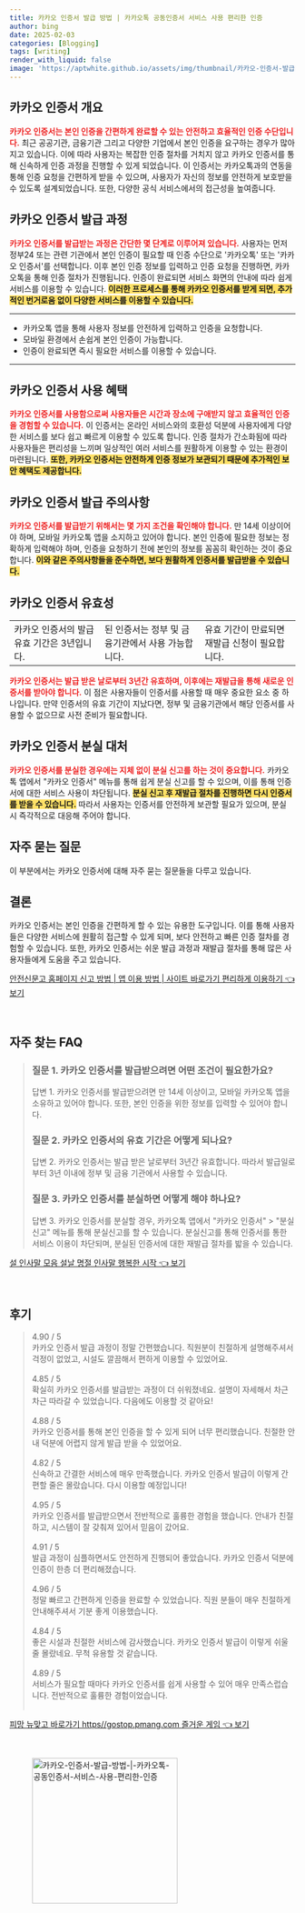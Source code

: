 ```yaml
---
title: 카카오 인증서 발급 방법 | 카카오톡 공동인증서 서비스 사용 편리한 인증
author: bing
date: 2025-02-03
categories: [Blogging]
tags: [writing]
render_with_liquid: false
image: 'https://aptwhite.github.io/assets/img/thumbnail/카카오-인증서-발급-방법-|-카카오톡-공동인증서-서비스-사용-편리한-인증.webp'
---
```



<h2 id='카카오_인증서_개요'>카카오 인증서 개요</h2>

<p><b><span style="color: #ee2323;">카카오 인증서는 본인 인증을 간편하게 완료할 수 있는 안전하고 효율적인 인증 수단입니다.</span></b> 최근 공공기관, 금융기관 그리고 다양한 기업에서 본인 인증을 요구하는 경우가 많아지고 있습니다. 이에 따라 사용자는 복잡한 인증 절차를 거치지 않고 카카오 인증서를 통해 신속하게 인증 과정을 진행할 수 있게 되었습니다. 이 인증서는 카카오톡과의 연동을 통해 인증 요청을 간편하게 받을 수 있으며, 사용자가 자신의 정보를 안전하게 보호받을 수 있도록 설계되었습니다. 또한, 다양한 공식 서비스에서의 접근성을 높여줍니다.</p>

<h2 id='카카오_인증서_발급_과정'>카카오 인증서 발급 과정</h2>

<p><b><span style="color: #ee2323;">카카오 인증서를 발급받는 과정은 간단한 몇 단계로 이루어져 있습니다.</span></b> 사용자는 먼저 정부24 또는 관련 기관에서 본인 인증이 필요할 때 인증 수단으로 '카카오톡' 또는 '카카오 인증서'를 선택합니다. 이후 본인 인증 정보를 입력하고 인증 요청을 진행하면, 카카오톡을 통해 인증 절차가 진행됩니다. 인증이 완료되면 서비스 화면의 안내에 따라 쉽게 서비스를 이용할 수 있습니다. <b><span style="background-color: #ffe066;">이러한 프로세스를 통해 카카오 인증서를 받게 되면, 추가적인 번거로움 없이 다양한 서비스를 이용할 수 있습니다.</span></b></p>

<hr />

<ul>
    <li>카카오톡 앱을 통해 사용자 정보를 안전하게 입력하고 인증을 요청합니다.</li>
    <li>모바일 환경에서 손쉽게 본인 인증이 가능합니다.</li>
    <li>인증이 완료되면 즉시 필요한 서비스를 이용할 수 있습니다.</li>
</ul>

<hr />

<h2 id='카카오_인증서_사용_혜택'>카카오 인증서 사용 혜택</h2>

<p><b><span style="color: #ee2323;">카카오 인증서를 사용함으로써 사용자들은 시간과 장소에 구애받지 않고 효율적인 인증을 경험할 수 있습니다.</span></b> 이 인증서는 온라인 서비스와의 호환성 덕분에 사용자에게 다양한 서비스를 보다 쉽고 빠르게 이용할 수 있도록 합니다. 인증 절차가 간소화됨에 따라 사용자들은 편리성을 느끼며 일상적인 여러 서비스를 원활하게 이용할 수 있는 환경이 마련됩니다. <b><span style="background-color: #ffe066;">또한, 카카오 인증서는 안전하게 인증 정보가 보관되기 때문에 추가적인 보안 혜택도 제공합니다.</span></b></p>

<h2 id='카카오_인증서_발급_주의사항'>카카오 인증서 발급 주의사항</h2>

<p><b><span style="color: #ee2323;">카카오 인증서를 발급받기 위해서는 몇 가지 조건을 확인해야 합니다.</span></b> 만 14세 이상이어야 하며, 모바일 카카오톡 앱을 소지하고 있어야 합니다. 본인 인증에 필요한 정보는 정확하게 입력해야 하며, 인증을 요청하기 전에 본인의 정보를 꼼꼼히 확인하는 것이 중요합니다. <b><span style="background-color: #ffe066;">이와 같은 주의사항들을 준수하면, 보다 원활하게 인증서를 발급받을 수 있습니다.</span></b></p>

<h2 id='카카오_인증서_유효성'>카카오 인증서 유효성</h2>

<table>
    <tr>
        <td>카카오 인증서의 발급 유효 기간은 3년입니다.</td>
        <td>된 인증서는 정부 및 금융기관에서 사용 가능합니다.</td>
        <td>유효 기간이 만료되면 재발급 신청이 필요합니다.</td>
    </tr>
</table>

<p><b><span style="color: #ee2323;">카카오 인증서는 발급 받은 날로부터 3년간 유효하며, 이후에는 재발급을 통해 새로운 인증서를 받아야 합니다.</span></b> 이 점은 사용자들이 인증서를 사용할 때 매우 중요한 요소 중 하나입니다. 만약 인증서의 유효 기간이 지났다면, 정부 및 금융기관에서 해당 인증서를 사용할 수 없으므로 사전 준비가 필요합니다.</p>

<h2 id='카카오_인증서_분실_대처'>카카오 인증서 분실 대처</h2>

<p><b><span style="color: #ee2323;">카카오 인증서를 분실한 경우에는 지체 없이 분실 신고를 하는 것이 중요합니다.</span></b> 카카오톡 앱에서 "카카오 인증서" 메뉴를 통해 쉽게 분실 신고를 할 수 있으며, 이를 통해 인증서에 대한 서비스 사용이 차단됩니다. <b><span style="background-color: #ffe066;">분실 신고 후 재발급 절차를 진행하면 다시 인증서를 받을 수 있습니다.</span></b> 따라서 사용자는 인증서를 안전하게 보관할 필요가 있으며, 분실 시 즉각적으로 대응해 주어야 합니다.</p>

<h2 id='자주_묻는_질문'>자주 묻는 질문</h2>

<p>이 부분에서는 카카오 인증서에 대해 자주 묻는 질문들을 다루고 있습니다. </p>

<h2 id='결론'>결론</h2>

<p>카카오 인증서는 본인 인증을 간편하게 할 수 있는 유용한 도구입니다. 이를 통해 사용자들은 다양한 서비스에 원활히 접근할 수 있게 되며, 보다 안전하고 빠른 인증 절차를 경험할 수 있습니다. 또한, 카카오 인증서는 쉬운 발급 과정과 재발급 절차를 통해 많은 사용자들에게 도움을 주고 있습니다.</p>


<p><a class="click-button" title="안전신문고 홈페이지 신고 방법 | 앱 이용 방법 | 사이트 바로가기 편리하게 이용하기" href="https://aptwhite.github.io/posts/%EC%95%88%EC%A0%84%EC%8B%A0%EB%AC%B8%EA%B3%A0-%ED%99%88%ED%8E%98%EC%9D%B4%EC%A7%80-%EC%8B%A0%EA%B3%A0-%EB%B0%A9%EB%B2%95-%EC%95%B1-%EC%9D%B4%EC%9A%A9-%EB%B0%A9%EB%B2%95-%EC%82%AC%EC%9D%B4%ED%8A%B8-%EB%B0%94%EB%A1%9C%EA%B0%80%EA%B8%B0-%ED%8E%B8%EB%A6%AC%ED%95%98%EA%B2%8C-%EC%9D%B4%EC%9A%A9%ED%95%98%EA%B8%B0/" rel="dofollow">안전신문고 홈페이지 신고 방법 | 앱 이용 방법 | 사이트 바로가기 편리하게 이용하기 👈 보기</a></p><br>
<h2 id='자주_찾는_FAQ'>자주 찾는 FAQ</h2>
<div itemscope="" itemtype="https://schema.org/FAQPage">
  <blockquote>
    <div itemscope="" itemprop="mainEntity" itemtype="https://schema.org/Question">
      <h3 itemprop="name">질문 1. 카카오 인증서를 발급받으려면 어떤 조건이 필요한가요?</h3>
      <div itemscope="" itemprop="acceptedAnswer" itemtype="https://schema.org/Answer">
        <span itemprop="text">
          <p>답변 1. 카카오 인증서를 발급받으려면 만 14세 이상이고, 모바일 카카오톡 앱을 소유하고 있어야 합니다. 또한, 본인 인증을 위한 정보를 입력할 수 있어야 합니다.</p>
        </span>
      </div>
    </div>
    <div itemscope="" itemprop="mainEntity" itemtype="https://schema.org/Question">
      <h3 itemprop="name">질문 2. 카카오 인증서의 유효 기간은 어떻게 되나요?</h3>
      <div itemscope="" itemprop="acceptedAnswer" itemtype="https://schema.org/Answer">
        <span itemprop="text">
          <p>답변 2. 카카오 인증서는 발급 받은 날로부터 3년간 유효합니다. 따라서 발급일로부터 3년 이내에 정부 및 금융 기관에서 사용할 수 있습니다.</p>
        </span>
      </div>
    </div>
    <div itemscope="" itemprop="mainEntity" itemtype="https://schema.org/Question">
      <h3 itemprop="name">질문 3. 카카오 인증서를 분실하면 어떻게 해야 하나요?</h3>
      <div itemscope="" itemprop="acceptedAnswer" itemtype="https://schema.org/Answer">
        <span itemprop="text">
          <p>답변 3. 카카오 인증서를 분실할 경우, 카카오톡 앱에서 "카카오 인증서" > "분실신고" 메뉴를 통해 분실신고를 할 수 있습니다. 분실신고를 통해 인증서를 통한 서비스 이용이 차단되며, 분실된 인증서에 대한 재발급 절차를 밟을 수 있습니다.</p>
        </span>
      </div>
    </div>
  </blockquote>
</div>
<p><a class="click-button" title="설 인사말 모음 설날 명절 인사말 행복한 시작" href="https://aptwhite.github.io/posts/%EC%84%A4-%EC%9D%B8%EC%82%AC%EB%A7%90-%EB%AA%A8%EC%9D%8C-%EC%84%A4%EB%82%A0-%EB%AA%85%EC%A0%88-%EC%9D%B8%EC%82%AC%EB%A7%90-%ED%96%89%EB%B3%B5%ED%95%9C-%EC%8B%9C%EC%9E%91/" rel="dofollow">설 인사말 모음 설날 명절 인사말 행복한 시작 👈 보기</a></p><br>
<h2 id='후기'>후기</h2>
<div itemscope itemtype="https://schema.org/Product">
  <blockquote>
  <div itemprop="review" itemscope itemtype="https://schema.org/Review">
      <div itemprop="reviewRating" itemscope itemtype="https://schema.org/Rating"> <span itemprop="ratingValue">4.90</span> / <span itemprop="bestRating">5</span> </div>
      <span itemprop="reviewBody">카카오 인증서 발급 과정이 정말 간편했습니다. 직원분이 친절하게 설명해주셔서 걱정이 없었고, 시설도 깔끔해서 편하게 이용할 수 있었어요.</span>
  </div>
  <br>
  <div itemprop="review" itemscope itemtype="https://schema.org/Review">
      <div itemprop="reviewRating" itemscope itemtype="https://schema.org/Rating"> <span itemprop="ratingValue">4.85</span> / <span itemprop="bestRating">5</span> </div>
      <span itemprop="reviewBody">확실히 카카오 인증서를 발급받는 과정이 더 쉬워졌네요. 설명이 자세해서 차근차근 따라갈 수 있었습니다. 다음에도 이용할 것 같아요!</span>
  </div>
  <br>
  <div itemprop="review" itemscope itemtype="https://schema.org/Review">
      <div itemprop="reviewRating" itemscope itemtype="https://schema.org/Rating"> <span itemprop="ratingValue">4.88</span> / <span itemprop="bestRating">5</span> </div>
      <span itemprop="reviewBody">카카오 인증서를 통해 본인 인증을 할 수 있게 되어 너무 편리했습니다. 친절한 안내 덕분에 어렵지 않게 발급 받을 수 있었어요.</span>
  </div>
  <br>
  <div itemprop="review" itemscope itemtype="https://schema.org/Review">
      <div itemprop="reviewRating" itemscope itemtype="https://schema.org/Rating"> <span itemprop="ratingValue">4.82</span> / <span itemprop="bestRating">5</span> </div>
      <span itemprop="reviewBody">신속하고 간결한 서비스에 매우 만족했습니다. 카카오 인증서 발급이 이렇게 간편할 줄은 몰랐습니다. 다시 이용할 예정입니다!</span>
  </div>
  <br>
  <div itemprop="review" itemscope itemtype="https://schema.org/Review">
      <div itemprop="reviewRating" itemscope itemtype="https://schema.org/Rating"> <span itemprop="ratingValue">4.95</span> / <span itemprop="bestRating">5</span> </div>
      <span itemprop="reviewBody">카카오 인증서를 발급받으면서 전반적으로 훌륭한 경험을 했습니다. 안내가 친절하고, 시스템이 잘 갖춰져 있어서 믿음이 갔어요.</span>
  </div>
  <br>
  <div itemprop="review" itemscope itemtype="https://schema.org/Review">
      <div itemprop="reviewRating" itemscope itemtype="https://schema.org/Rating"> <span itemprop="ratingValue">4.91</span> / <span itemprop="bestRating">5</span> </div>
      <span itemprop="reviewBody">발급 과정이 심플하면서도 안전하게 진행되어 좋았습니다. 카카오 인증서 덕분에 인증이 한층 더 편리해졌습니다.</span>
  </div>
  <br>
  <div itemprop="review" itemscope itemtype="https://schema.org/Review">
      <div itemprop="reviewRating" itemscope itemtype="https://schema.org/Rating"> <span itemprop="ratingValue">4.96</span> / <span itemprop="bestRating">5</span> </div>
      <span itemprop="reviewBody">정말 빠르고 간편하게 인증을 완료할 수 있었습니다. 직원 분들이 매우 친절하게 안내해주셔서 기분 좋게 이용했습니다.</span>
  </div>
  <br>
  <div itemprop="review" itemscope itemtype="https://schema.org/Review">
      <div itemprop="reviewRating" itemscope itemtype="https://schema.org/Rating"> <span itemprop="ratingValue">4.84</span> / <span itemprop="bestRating">5</span> </div>
      <span itemprop="reviewBody">좋은 시설과 친절한 서비스에 감사했습니다. 카카오 인증서 발급이 이렇게 쉬울줄 몰랐네요. 무척 유용할 것 같습니다.</span>
  </div>
  <br>
  <div itemprop="review" itemscope itemtype="https://schema.org/Review">
      <div itemprop="reviewRating" itemscope itemtype="https://schema.org/Rating"> <span itemprop="ratingValue">4.89</span> / <span itemprop="bestRating">5</span> </div>
      <span itemprop="reviewBody">서비스가 필요할 때마다 카카오 인증서를 쉽게 사용할 수 있어 매우 만족스럽습니다. 전반적으로 훌륭한 경험이었습니다.</span>
  </div>
  <br>
  </blockquote>
</div>
<p><a class="click-button" title="피망 뉴맞고 바로가기 https//gostop.pmang.com 즐거운 게임" href="https://aptwhite.github.io/posts/%ED%94%BC%EB%A7%9D-%EB%89%B4%EB%A7%9E%EA%B3%A0-%EB%B0%94%EB%A1%9C%EA%B0%80%EA%B8%B0-httpsgostop.pmang.com-%EC%A6%90%EA%B1%B0%EC%9A%B4-%EA%B2%8C%EC%9E%84/" rel="dofollow">피망 뉴맞고 바로가기 https//gostop.pmang.com 즐거운 게임 👈 보기</a></p><br>
<figure class="image"><img src="https://aptwhite.github.io/assets/img/thumbnail/카카오-인증서-발급-방법-|-카카오톡-공동인증서-서비스-사용-편리한-인증.webp" alt="카카오-인증서-발급-방법-|-카카오톡-공동인증서-서비스-사용-편리한-인증" width="256" height="256"></figure>